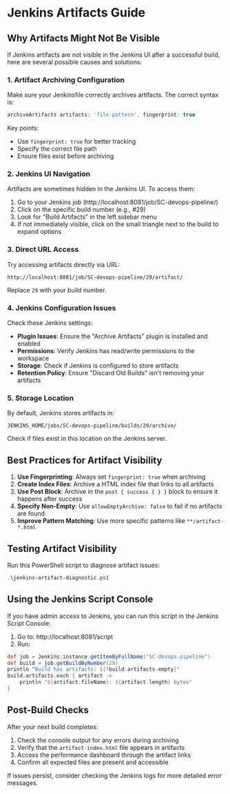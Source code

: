 # Jenkins Artifacts Guide

## Why Artifacts Might Not Be Visible

If Jenkins artifacts are not visible in the Jenkins UI after a successful build, here are several possible causes and solutions:

### 1. Artifact Archiving Configuration

Make sure your Jenkinsfile correctly archives artifacts. The correct syntax is:

```groovy
archiveArtifacts artifacts: 'file-pattern', fingerprint: true
```

Key points:
- Use `fingerprint: true` for better tracking
- Specify the correct file path
- Ensure files exist before archiving

### 2. Jenkins UI Navigation

Artifacts are sometimes hidden in the Jenkins UI. To access them:

1. Go to your Jenkins job (http://localhost:8081/job/SC-devops-pipeline/)
2. Click on the specific build number (e.g., #29)
3. Look for "Build Artifacts" in the left sidebar menu
4. If not immediately visible, click on the small triangle next to the build to expand options

### 3. Direct URL Access

Try accessing artifacts directly via URL:
```
http://localhost:8081/job/SC-devops-pipeline/29/artifact/
```

Replace `29` with your build number.

### 4. Jenkins Configuration Issues

Check these Jenkins settings:

- **Plugin Issues**: Ensure the "Archive Artifacts" plugin is installed and enabled
- **Permissions**: Verify Jenkins has read/write permissions to the workspace
- **Storage**: Check if Jenkins is configured to store artifacts
- **Retention Policy**: Ensure "Discard Old Builds" isn't removing your artifacts

### 5. Storage Location

By default, Jenkins stores artifacts in:
```
JENKINS_HOME/jobs/SC-devops-pipeline/builds/29/archive/
```

Check if files exist in this location on the Jenkins server.

## Best Practices for Artifact Visibility

1. **Use Fingerprinting**: Always set `fingerprint: true` when archiving
2. **Create Index Files**: Archive a HTML index file that links to all artifacts
3. **Use Post Block**: Archive in the `post { success { } }` block to ensure it happens after success
4. **Specify Non-Empty**: Use `allowEmptyArchive: false` to fail if no artifacts are found
5. **Improve Pattern Matching**: Use more specific patterns like `**/artifact-*.html`

## Testing Artifact Visibility

Run this PowerShell script to diagnose artifact issues:
```powershell
.\jenkins-artifact-diagnostic.ps1
```

## Using the Jenkins Script Console

If you have admin access to Jenkins, you can run this script in the Jenkins Script Console:

1. Go to: http://localhost:8081/script
2. Run:
```groovy
def job = Jenkins.instance.getItemByFullName("SC-devops-pipeline")
def build = job.getBuildByNumber(29)
println "Build has artifacts: ${!build.artifacts.empty}"
build.artifacts.each { artifact ->
    println "${artifact.fileName}: ${artifact.length} bytes"
}
```

## Post-Build Checks

After your next build completes:

1. Check the console output for any errors during archiving
2. Verify that the `artifact-index.html` file appears in artifacts
3. Access the performance dashboard through the artifact links
4. Confirm all expected files are present and accessible

If issues persist, consider checking the Jenkins logs for more detailed error messages.
